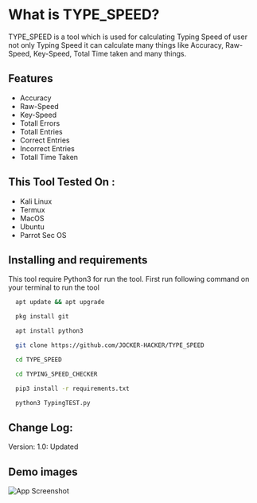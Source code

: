 # What is TYPE_SPEED?
TYPE_SPEED is a tool which is used for calculating Typing Speed of user not only Typing Speed it can calculate many things like Accuracy, Raw-Speed, Key-Speed, Total Time taken and many things.


## Features

- Accuracy 
- Raw-Speed 
- Key-Speed
- Totall Errors
- Totall Entries
- Correct Entries
- Incorrect Entries 
- Totall Time Taken 

## This Tool Tested On :
- Kali Linux
- Termux
- MacOS
- Ubuntu
- Parrot Sec OS


## Installing and requirements

This tool require Python3 for run the tool. First run following command on your terminal to run the tool

```bash
  apt update && apt upgrade  
```
```bash
  pkg install git
```
```bash
  apt install python3
```
```bash
  git clone https://github.com/JOCKER-HACKER/TYPE_SPEED 
```
```bash
  cd TYPE_SPEED
```
```bash
  cd TYPING_SPEED_CHECKER
```
```bash
  pip3 install -r requirements.txt
```
```bash
  python3 TypingTEST.py
```

## Change Log:
Version: 1.0: Updated 

## Demo images

![App Screenshot](https://blogger.googleusercontent.com/img/b/R29vZ2xl/AVvXsEiGCpGjOt8yrCEXgR8JnJg58UkYs4GaMWOLFIgXRPuQzj3tXPh8Ue3aEOOc0OlC8bX0iqpUtdnkifOAsq4wC-Yr8O0MkUwh1vytEJlfUY7Ft4nrtUOCqS8-z-Hqb5rVIByzBHy4Mz5OhS2yMXVxdOgQ_5Z4uYvbw4gNA7tH0p3WYGokwpGkf5XXaC4r/w512-h325-p-k-no-nu/Screenshot_2022_1007_150232.pngtext=App+Screenshot+Here)



